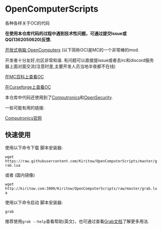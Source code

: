 # OpenComputerScripts

各种各样关于OC的代码

**在使用本仓库代码的过程中遇到技术性问题，可通过提交Issue或QQ(1362050620)反馈.**

[开放式电脑 OpenComputers](https://github.com/MightyPirates/OpenComputers) (以下简称OC)是MC的一个非常棒的mod.

开发者十分友好,社区非常和谐. 有问题可以直接提issue或者去irc和discord服务器上面对面交流(注意时差,主要开发人员当地半夜都不在线)

[在MC百科上查看OC](http://www.mcmod.cn/class/389.html)

[在Curseforge上查看OC](https://minecraft.curseforge.com/projects/opencomputers)

本仓库中代码还使用到了[Computronics](https://github.com/asiekierka/Computronics/tree/master/src/main/resources/assets/computronics/doc/opencomputers/computronics/en_US)和[OpenSecurity](https://github.com/PC-Logix/OpenSecurity/wiki).

一些可能有用的链接:

[Computronics官网](https://wiki.vexatos.com/wiki:computronics)

## 快速使用

使用以下命令下载 脚本安装器:

`wget https://raw.githubusercontent.com/Kiritow/OpenComputerScripts/master/grab.lua`

或者 (国内镜像)

`wget http://kiritow.com:3000/Kiritow/OpenComputerScripts/raw/master/grab.lua`

使用以下命令启动 脚本安装器:

`grab` 

推荐使用`grab --help`查看帮助(英文)，也可通过查看[Grab文档](DOC_Grab_zhCN.md)了解更多用法.